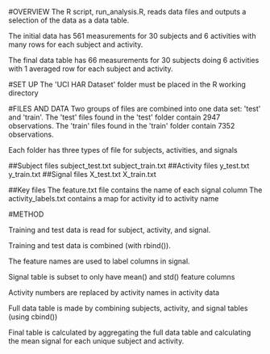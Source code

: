 #OVERVIEW
The R script, run_analysis.R, reads data files and outputs a selection of the data as a data table.

The initial data has 561 measurements for 30 subjects and 6 activities with many rows for each subject and activity.

The final data table has 66 measurements for 30 subjects doing 6 activities with 1 averaged row for each subject and activity.


#SET UP
The 'UCI HAR Dataset' folder must be placed in the R working directory


#FILES AND DATA
Two groups of files are combined into one data set: 'test' and 'train'.
The 'test' files found in the 'test' folder contain 2947 observations.
The 'train' files found in the 'train' folder contain 7352 observations.

Each folder has three types of file for subjects, activities, and signals

##Subject files
subject_test.txt
subject_train.txt
##Activity files
y_test.txt
y_train.txt
##Signal files
X_test.txt
X_train.txt

##Key files
The feature.txt file contains the name of each signal column
The activity_labels.txt contains a map for activity id to activity name

#METHOD

Training and test data is read for subject, activity, and signal.

Training and test data is combined (with rbind()).

The feature names are used to label columns in signal.

Signal table is subset to only have mean() and std() feature columns

Activity numbers are replaced by activity names in activity data

Full data table is made by combining subjects, activity, and signal tables (using cbind())

Final table is calculated by aggregating the full data table and calculating the mean signal for each unique subject and activity.
